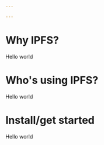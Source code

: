 ```yaml
---

---
```


<Hero/>
<About/>

# Why IPFS?

Hello world

# Who's using IPFS?

Hello world

# Install/get started

Hello world

<Footer/>
